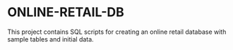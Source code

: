 # ONLINE-RETAIL-DB
This project contains SQL scripts for creating an online retail database with sample tables and initial data.
